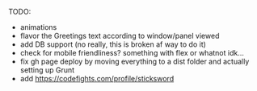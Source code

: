 TODO:

* animations
* flavor the Greetings text according to window/panel viewed
* add DB support (no really, this is broken af way to do it)
* check for mobile friendliness? something with flex or whatnot idk...
* fix gh page deploy by moving everything to a dist folder and actually setting up Grunt
* add https://codefights.com/profile/sticksword
